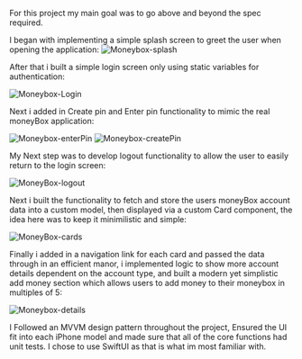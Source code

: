 For this project my main goal was to go above and beyond the spec required.

I began with implementing a simple splash screen to greet the user when opening the application:
![Moneybox-splash](https://github.com/johnnybasgallop/MoneyBoxIOSTest/assets/94317860/5f4bb7c5-1a0e-4304-8f16-45987e0deed2)




After that i built a simple login screen only using static variables for authentication:

![Moneybox-Login](https://github.com/johnnybasgallop/MoneyBoxIOSTest/assets/94317860/df3ecb46-c6c0-4785-9971-fb674a11add8)

Next i added in Create pin and Enter pin functionality to mimic the real moneyBox application:

![Moneybox-enterPin](https://github.com/johnnybasgallop/MoneyBoxIOSTest/assets/94317860/b2093fbc-d474-4bb6-bd85-23d578ff0dd0)
![Moneybox-createPin](https://github.com/johnnybasgallop/MoneyBoxIOSTest/assets/94317860/79f0eddd-e6a2-44b8-ad22-079b31139730)


My Next step was to develop logout functionality to allow the user to easily return to the login screen:

![MoneyBox-logout](https://github.com/johnnybasgallop/MoneyBoxIOSTest/assets/94317860/fe9fbb12-eef1-4b2f-a012-76233b74ccdc)


Next i built the functionality to fetch and store the users moneyBox account data into a custom model, then displayed via a custom Card component, the idea here was to keep it minimilistic and simple:

![MoneyBox-cards](https://github.com/johnnybasgallop/MoneyBoxIOSTest/assets/94317860/895d9351-75bb-4cf3-9c17-d0b06930ff61)


Finally i added in a navigation link for each card and passed the data through in an efficient manor, i implemented logic to show more account details dependent on the account type, and built a modern yet simplistic add money
section which allows users to add money to their moneybox in multiples of 5:

![Moneybox-details](https://github.com/johnnybasgallop/MoneyBoxIOSTest/assets/94317860/057f0456-338a-426d-ab49-bf235f15f100)



I Followed an MVVM design pattern throughout the project, Ensured the UI fit into each iPhone model and made sure that all of the core functions had unit tests.
I chose to use SwiftUI as that is what im most familiar with.

